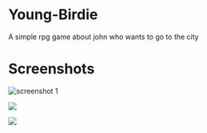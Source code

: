 # Young-Birdie

 A simple rpg game about john who wants to go to the city

# Screenshots

![screenshot 1](/home/anurag/Documents/GitHub/Young-Birdie/screenshots/1.png)

![](/home/anurag/Documents/GitHub/Young-Birdie/screenshots/2.png)

![](/home/anurag/Documents/GitHub/Young-Birdie/screenshots/3.png)
